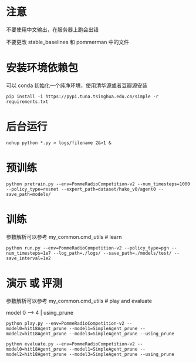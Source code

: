 # 注意
不要使用中文输出，在服务器上跑会出错

不要更改 stable_baselines 和 pommerman 中的文件

# 安装环境依赖包
可以 conda 初始化一个纯净环境，使用清华源或者豆瓣源安装

```pip install -i https://pypi.tuna.tsinghua.edu.cn/simple -r requirements.txt```

# 后台运行
```nohup python *.py > logs/filename 2&>1 &```

# 预训练
```python pretrain.py --env=PommeRadioCompetition-v2 --num_timesteps=1000 --policy_type=resnet --expert_path=dataset/hako_v0/agent0 --save_path=models/```

# 训练
参数解析可以参考 my_common.cmd_utils # learn

```python run.py --env=PommeRadioCompetition-v2 --policy_type=pgn --num_timesteps=1e7 --log_path=./logs/ --save_path=./models/test/ --save_interval=1e2```

# 演示 或 评测
参数解析可以参考 my_common.cmd_utils # play and evaluate

model 0 --> 4 | using_prune


```python play.py --env=PommeRadioCompetition-v2 --model0=hit18Agent_prune --model1=SimpleAgent_prune --model2=hit18Agent_prune --model3=SimpleAgent_prune --using_prune```

```python evaluate.py --env=PommeRadioCompetition-v2 --model0=hit18Agent_prune --model1=SimpleAgent_prune --model2=hit18Agent_prune --model3=SimpleAgent_prune --using_prune```
